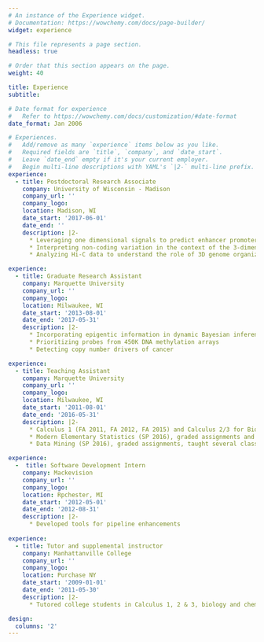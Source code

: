 ```yaml
---
# An instance of the Experience widget.
# Documentation: https://wowchemy.com/docs/page-builder/
widget: experience

# This file represents a page section.
headless: true

# Order that this section appears on the page.
weight: 40

title: Experience
subtitle:

# Date format for experience
#   Refer to https://wowchemy.com/docs/customization/#date-format
date_format: Jan 2006

# Experiences.
#   Add/remove as many `experience` items below as you like.
#   Required fields are `title`, `company`, and `date_start`.
#   Leave `date_end` empty if it's your current employer.
#   Begin multi-line descriptions with YAML's `|2-` multi-line prefix.
experience:
  - title: Postdoctoral Research Associate
    company: University of Wisconsin - Madison
    company_url: ''
    company_logo: 
    location: Madison, WI
    date_start: '2017-06-01'
    date_end: ''
    description: |2-
      * Leveraging one dimensional signals to predict enhancer promoter interactions
      * Interpreting non-coding variation in the context of the 3-dimensional genome
      * Analyzing Hi-C data to understand the role of 3D genome organization in the window of breast cancer susceptibility

experience:
  - title: Graduate Research Assistant
    company: Marquette University
    company_url: ''
    company_logo: 
    location: Milwaukee, WI
    date_start: '2013-08-01'
    date_end: '2017-05-31'
    description: |2-
      * Incorporating epigentic information in dynamic Bayesian inference of gene regulatory networks  
      * Prioritizing probes from 450K DNA methylation arrays
      * Detecting copy number drivers of cancer

experience:
  - title: Teaching Assistant
    company: Marquette University
    company_url: ''
    company_logo: 
    location: Milwaukee, WI
    date_start: '2011-08-01'
    date_end: '2016-05-31'
    description: |2-
      * Calculus 1 (FA 2011, FA 2012, FA 2015) and Calculus 2/3 for Biomed/Civil Engineers (SP 2012, SP 2013), taught sections, graded assignments, held office hours
      * Modern Elementary Statistics (SP 2016), graded assignments and held office hours 
      * Data Mining (SP 2016), graded assignments, taught several classes

experience:
  -  title: Software Development Intern
    company: Mackevision
    company_url: ''
    company_logo: 
    location: Rpchester, MI
    date_start: '2012-05-01'
    date_end: '2012-08-31'
    description: |2-
      * Developed tools for pipeline enhancements 
      
experience:
  - title: Tutor and supplemental instructor
    company: Manhattanville College
    company_url: ''
    company_logo: 
    location: Purchase NY
    date_start: '2009-01-01'
    date_end: '2011-05-30'
    description: |2-
      * Tutored college students in Calculus 1, 2 & 3, biology and chemistry

design:
  columns: '2'
---
```

